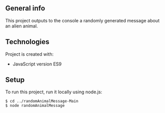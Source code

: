 ## General info
This project outputs to the console a randomly generated message about an alien animal. 
	
## Technologies
Project is created with:
* JavaScript version ES9

	
## Setup
To run this project, run it locally using node.js:

```
$ cd ../randomAnimalMessage-Main
$ node randomAnimalMessage
```